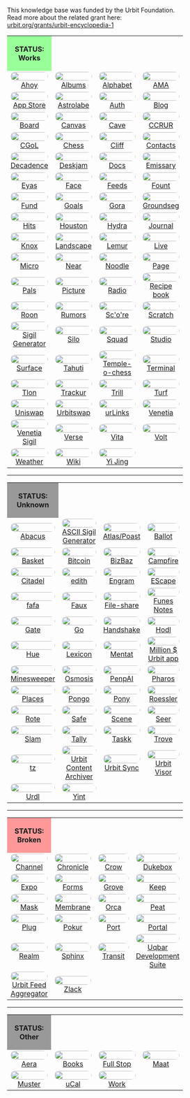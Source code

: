 <style>
	/* %wiki restyling */
.page a{display: inline-block;color: white;border: 1px solid black;margin-right: 6px;padding: 5px;background-color:#3366cc;border-radius:7px;}#page-title{display:none;}.sidebar{margin-right:-20px;padding-top:180px;background-image: url("https://i.imgur.com/enNS7bT.png");background-repeat:no-repeat;background-position-x:53%}#global-menu{border:2px solid cadetblue;}#global-menu a{display:block;margin-bottom:6px;}h1{font-size:2em;margin-top:0em}footer{text-align:left}
table {width:100%;border:none;} tr {border:none;} td {border:none;text-align:center;width:25%;}
	/* Tooltip */
.tooltip {position: relative;display: inline-block;border-bottom: 1px dotted black;}
.tooltip .tooltiptext {visibility: hidden;width: 120px;background-color: black;color: #fff;text-align: center;padding: 5px 0;border-radius: 6px;
position: absolute;z-index: 1;}
.tooltip:hover .tooltiptext {visibility: visible;}
.logo {border-radius:30px;margin:0px;width:100%;}
	/* Flexbox */
* {box-sizing: border-box;} body {margin: 0;} #main {display: flex;min-height: calc(100vh - 40vh);} #main > article {flex: 1;} #main > nav, #main > aside {flex: 0 0 20vw;} #main > nav {order: -1;} header{padding: 0em;} footer, article, nav, aside {padding: 1em;}
	/* Urmanac */
.urlink{display:inline-block;padding:1px 4px 1px 4px;font-family:monospace;color:LightSkyBlue; background:RoyalBlue;border-radius:6px;} .wlink{background-color: royalblue;border-radius: 0px;padding: 2px 2px 1px 2px;border: solid 1px lightskyblue;color: wheat;} .xlink{background-color: rgba(130, 130, 130, 20%);border-radius: 0px;padding: 2px 2px 1px 2px;border: solid 1px lightskyblue;color: black;} h5{margin-bottom:-1em;font-family:sans-serif}
img {max-width:100%;} .avator {border-radius:100px;width:48px;margin-right: 15px;} .tweet-wrap {max-width:490px;background: #fff;margin: 0 auto;margin-top: 50px;border-radius:3px;padding: 20px 30px 20px 10px;border-bottom: 1px solid #e6ecf0;border-top: 1px solid #e6ecf0;}.tweet-header {display: flex;align-items:flex-start;font-size:14px;}
.tweet-header-info {font-weight:bold;} .tweet-header-info span {color:#657786;font-weight:normal;margin-left: 5px;} .tweet-header-info p {font-weight:normal;margin-top: 5px;} .tweet-img-wrap {padding-left: 60px;}
</style>

This knowledge base was funded by the Urbit Foundation. Read more about the related grant here: <a href="https://urbit.org/grants/urbit-encyclopedia-1">urbit.org/grants/urbit-encyclopedia-1</a>

<table>
  <tr><th style="background-color:#99ff99;width:25%">

STATUS: Works

</th></tr>
<tr><td> <a href="/wiki/~/p/~bordex-ripdur/urmanac/ahoy"><img src="https://i.imgur.com/Wtq1ngu.png" class="logo"></a> <br> <a href="/wiki/~/p/~bordex-ripdur/urmanac/ahoy">Ahoy</a> </td>
    <td> <a href="/wiki/~/p/~bordex-ripdur/urmanac/albums"><img src="https://i.imgur.com/antKh0m.png" class="logo"></a> <br> <a href="/wiki/~/p/~bordex-ripdur/urmanac/albums">Albums</a> </td>
    <td> <a href="/wiki/~/p/~bordex-ripdur/urmanac/alphabet"><img src="https://i.imgur.com/LE2H7BD.jpeg" class="logo"></a> <br> <a href="/wiki/~/p/~bordex-ripdur/urmanac/alphabet">Alphabet</a> </td>
    <td> <a href="/wiki/~/p/~bordex-ripdur/urmanac/ama"><img src="https://i.imgur.com/iF2gbBu.png" class="logo"></a> <br> <a href="/wiki/~/p/~bordex-ripdur/urmanac/ama">AMA</a> </td></tr>

<tr><td> <a href="/wiki/~/p/~bordex-ripdur/urmanac/app-store"><img src="https://i.imgur.com/B1T9Yvs.png" class="logo"></a> <br> <a href="/wiki/~/p/~bordex-ripdur/urmanac/app-store">App Store</a> </td>
    <td> <a href="/wiki/~/p/~bordex-ripdur/urmanac/astrolabe"><img src="https://i.imgur.com/6mJtC2w.png" class="logo"></a> <br> <a href="/wiki/~/p/~bordex-ripdur/urmanac/astrolabe">Astrolabe</a> </td>
    <td> <a href="/wiki/~/p/~bordex-ripdur/urmanac/auth"><img src="https://i.imgur.com/j5tkb8h.png" class="logo"></a> <br> <a href="/wiki/~/p/~bordex-ripdur/urmanac/auth">Auth</a> </td>
    <td> <a href="/wiki/~/p/~bordex-ripdur/urmanac/blog"><img src="https://i.imgur.com/YmBPH02.png" class="logo"></a> <br> <a href="/wiki/~/p/~bordex-ripdur/urmanac/blog">Blog</a> </td></tr>

<tr><td> <a href="/wiki/~/p/~bordex-ripdur/urmanac/board"><img src="https://i.imgur.com/IbXkS16.png" class="logo"></a> <br> <a href="/wiki/~/p/~bordex-ripdur/urmanac/board">Board</a> </td>
    <td> <a href="/wiki/~/p/~bordex-ripdur/urmanac/canvas"><img src="https://i.imgur.com/C9ux8C7.png" class="logo"></a> <br> <a href="/wiki/~/p/~bordex-ripdur/urmanac/canvas">Canvas</a> </td>
    <td> <a href="/wiki/~/p/~bordex-ripdur/urmanac/cave"><img src="https://i.imgur.com/GwSYYNG.png" class="logo"></a> <br> <a href="/wiki/~/p/~bordex-ripdur/urmanac/cave">Cave</a> </td>
    <td> <a href="/wiki/~/p/~bordex-ripdur/urmanac/ccrur"><img src="https://i.imgur.com/N72R4NZ.png" class="logo"></a> <br> <a href="/wiki/~/p/~bordex-ripdur/urmanac/ccrur">CCRUR</a> </td></tr>

<tr><td> <a href="/wiki/~/p/~bordex-ripdur/urmanac/cgol"><img src="https://i.imgur.com/zes94SM.png" class="logo"></a> <br> <a href="/wiki/~/p/~bordex-ripdur/urmanac/cgol">CGoL</a> </td>
    <td> <a href="/wiki/~/p/~bordex-ripdur/urmanac/chess"><img src="https://i.imgur.com/DLRSgtb.jpeg" class="logo"></a> <br> <a href="/wiki/~/p/~bordex-ripdur/urmanac/chess">Chess</a> </td>
    <td> <a href="/wiki/~/p/~bordex-ripdur/urmanac/cliff"><img src="https://i.imgur.com/gCNKJ2x.png" class="logo"></a> <br> <a href="/wiki/~/p/~bordex-ripdur/urmanac/cliff">Cliff</a> </td>
    <td> <a href="/wiki/~/p/~bordex-ripdur/urmanac/contacts"><img src="https://i.imgur.com/acgjFsE.pngim" class="logo"></a> <br> <a href="/wiki/~/p/~bordex-ripdur/urmanac/contacts">Contacts</a> </td></tr>

<tr><td> <a href="/wiki/~/p/~bordex-ripdur/urmanac/decadence"><img src="https://i.imgur.com/980fq6u.png" class="logo"></a> <br> <a href="/wiki/~/p/~bordex-ripdur/urmanac/decadence">Decadence</a> </td>
    <td> <a href="/wiki/~/p/~bordex-ripdur/urmanac/deskjam"><img src="https://i.imgur.com/wHykeNo.png" class="logo"></a> <br> <a href="/wiki/~/p/~bordex-ripdur/urmanac/deskjam">Deskjam</a> </td>
    <td> <a href="/wiki/~/p/~bordex-ripdur/urmanac/docs"><img src="https://i.imgur.com/c5bbSSp.png" class="logo"></a> <br> <a href="/wiki/~/p/~bordex-ripdur/urmanac/docs">Docs</a> </td>
    <td> <a href="/wiki/~/p/~bordex-ripdur/urmanac/emissary"><img src="https://i.imgur.com/nXlgqLe.png" class="logo"></a> <br> <a href="/wiki/~/p/~bordex-ripdur/urmanac/emissary">Emissary</a> </td></tr>

<tr><td> <a href="/wiki/~/p/~bordex-ripdur/urmanac/eyas"><img src="https://i.imgur.com/ggh9NAO.png" class="logo"></a> <br> <a href="/wiki/~/p/~bordex-ripdur/urmanac/eyas">Eyas</a> </td>
    <td> <a href="/wiki/~/p/~bordex-ripdur/urmanac/face"><img src="https://i.imgur.com/kCJ16Oh.png" class="logo"></a> <br> <a href="/wiki/~/p/~bordex-ripdur/urmanac/face">Face</a> </td>
    <td> <a href="/wiki/~/p/~bordex-ripdur/urmanac/feeds"><img src="https://i.imgur.com/C7Tkkwy.png" class="logo"></a> <br> <a href="/wiki/~/p/~bordex-ripdur/urmanac/feeds">Feeds</a> </td>
    <td> <a href="/wiki/~/p/~bordex-ripdur/urmanac/fount"><img src="https://i.imgur.com/zEGti9N.png" class="logo"></a> <br> <a href="/wiki/~/p/~bordex-ripdur/urmanac/fount">Fount</a> </td></tr>

<tr><td> <a href="/wiki/~/p/~bordex-ripdur/urmanac/fund"><img src="https://i.imgur.com/jzo3QB9.jpeg" class="logo"></a> <br> <a href="/wiki/~/p/~bordex-ripdur/urmanac/fund">Fund</a> </td>
    <td> <a href="/wiki/~/p/~bordex-ripdur/urmanac/goals"><img src="https://i.imgur.com/mz4RVGY.jpeg" class="logo"></a> <br> <a href="/wiki/~/p/~bordex-ripdur/urmanac/goals">Goals</a> </td>
    <td> <a href="/wiki/~/p/~bordex-ripdur/urmanac/gora"><img src="https://i.imgur.com/nM0aBag.png" class="logo"></a> <br> <a href="/wiki/~/p/~bordex-ripdur/urmanac/gora">Gora</a> </td>
    <td> <a href="/wiki/~/p/~bordex-ripdur/urmanac/groundseg"><img src="https://i.imgur.com/0rrlTyO.jpeg" class="logo"></a> <br> <a href="/wiki/~/p/~bordex-ripdur/urmanac/groundseg">Groundseg</a> </td></tr>

<tr><td> <a href="/wiki/~/p/~bordex-ripdur/urmanac/hits"><img src="https://i.imgur.com/Z7kMnKT.png" class="logo"></a> <br> <a href="/wiki/~/p/~bordex-ripdur/urmanac/hits">Hits</a> </td>
    <td> <a href="/wiki/~/p/~bordex-ripdur/urmanac/houston"><img src="https://i.imgur.com/hhLzouE.png" class="logo"></a> <br> <a href="/wiki/~/p/~bordex-ripdur/urmanac/houston">Houston</a> </td>
    <td> <a href="/wiki/~/p/~bordex-ripdur/urmanac/hydra"><img src="https://i.imgur.com/sF2bMBQ.png" class="logo"></a> <br> <a href="/wiki/~/p/~bordex-ripdur/urmanac/hydra">Hydra</a> </td>
    <td> <a href="/wiki/~/p/~bordex-ripdur/urmanac/journal"><img src="https://i.imgur.com/GzcfRp4.png" class="logo"></a> <br> <a href="/wiki/~/p/~bordex-ripdur/urmanac/journal">Journal</a> </td></tr>

<tr><td> <a href="/wiki/~/p/~bordex-ripdur/urmanac/knox"><img src="https://i.imgur.com/MsBOVnu.jpeg" class="logo"></a> <br> <a href="/wiki/~/p/~bordex-ripdur/urmanac/knox">Knox</a> </td>
    <td> <a href="/wiki/~/p/~bordex-ripdur/urmanac/landscape"><img src="https://i.imgur.com/OwewBrt.jpeg" class="logo"></a> <br> <a href="/wiki/~/p/~bordex-ripdur/urmanac/landscape">Landscape</a> </td>
    <td> <a href="/wiki/~/p/~bordex-ripdur/urmanac/lemur"><img src="https://i.imgur.com/vKqB42z.png" class="logo"></a> <br> <a href="/wiki/~/p/~bordex-ripdur/urmanac/lemur">Lemur</a> </td>
    <td> <a href="/wiki/~/p/~bordex-ripdur/urmanac/live"><img src="https://i.imgur.com/ytF2HYP.png" class="logo"></a> <br> <a href="/wiki/~/p/~bordex-ripdur/urmanac/live">Live</a> </td></tr>
    
<tr><td> <a href="/wiki/~/p/~bordex-ripdur/urmanac/micro"><img src="https://i.imgur.com/PxfviuM.png" class="logo"></a> <br> <a href="/wiki/~/p/~bordex-ripdur/urmanac/micro">Micro</a> </td>
    <td> <a href="/wiki/~/p/~bordex-ripdur/urmanac/near"><img src="https://i.imgur.com/FawobQh.jpeg" class="logo"></a> <br> <a href="/wiki/~/p/~bordex-ripdur/urmanac/near">Near</a> </td>
    <td> <a href="/wiki/~/p/~bordex-ripdur/urmanac/noodle"><img src="https://i.imgur.com/Ho7VYL3.png" class="logo"></a> <br> <a href="/wiki/~/p/~bordex-ripdur/urmanac/noodle">Noodle</a> </td>
    <td> <a href="/wiki/~/p/~bordex-ripdur/urmanac/page"><img src="https://i.imgur.com/JXhykyx.png" class="logo"></a> <br> <a href="/wiki/~/p/~bordex-ripdur/urmanac/page">Page</a> </td></tr>
    
<tr><td> <a href="/wiki/~/p/~bordex-ripdur/urmanac/pals"><img src="https://i.imgur.com/3unsyj9.png" class="logo"></a> <br> <a href="/wiki/~/p/~bordex-ripdur/urmanac/pals">Pals</a> </td>
    <td> <a href="/wiki/~/p/~bordex-ripdur/urmanac/picture"><img src="https://i.imgur.com/yUCjDts.png" class="logo"></a> <br> <a href="/wiki/~/p/~bordex-ripdur/urmanac/picture">Picture</a> </td>
    <td> <a href="/wiki/~/p/~bordex-ripdur/urmanac/radio"><img src="https://i.imgur.com/zSxHEvW.png" class="logo"></a> <br> <a href="/wiki/~/p/~bordex-ripdur/urmanac/radio">Radio</a> </td>
    <td> <a href="/wiki/~/p/~bordex-ripdur/urmanac/recipe-book"><img src="https://i.imgur.com/weCvyKI.png" class="logo"></a> <br> <a href="/wiki/~/p/~bordex-ripdur/urmanac/recipe-book">Recipe book</a> </td></tr>
    
<tr><td> <a href="/wiki/~/p/~bordex-ripdur/urmanac/roon"><img src="https://i.imgur.com/17E7MWJ.png" class="logo"></a> <br> <a href="/wiki/~/p/~bordex-ripdur/urmanac/roon">Roon</a> </td>
    <td> <a href="/wiki/~/p/~bordex-ripdur/urmanac/rumors"><img src="https://i.imgur.com/69PJ8on.jpeg" class="logo"></a> <br> <a href="/wiki/~/p/~bordex-ripdur/urmanac/rumors">Rumors</a> </td>
    <td> <a href="/wiki/~/p/~bordex-ripdur/urmanac/score"><img src="https://i.imgur.com/v1k8eTS.jpeg" class="logo"></a> <br> <a href="/wiki/~/p/~bordex-ripdur/urmanac/score">Sc'o're</a> </td>
    <td> <a href="/wiki/~/p/~bordex-ripdur/urmanac/scratch"><img src="https://i.imgur.com/ant61x2.png" class="logo"></a> <br> <a href="/wiki/~/p/~bordex-ripdur/urmanac/scratch">Scratch</a> </td></tr>
    
<tr><td> <a href="/wiki/~/p/~bordex-ripdur/urmanac/sigil-generator"><img src="https://i.imgur.com/1oxMdDU.png" class="logo"></a> <br> <a href="/wiki/~/p/~bordex-ripdur/urmanac/sigil-generator">Sigil Generator</a> </td>
    <td> <a href="/wiki/~/p/~bordex-ripdur/urmanac/silo"><img src="https://i.imgur.com/9CYquTu.png" class="logo"></a> <br> <a href="/wiki/~/p/~bordex-ripdur/urmanac/silo">Silo</a> </td>
    <td> <a href="/wiki/~/p/~bordex-ripdur/urmanac/squad"><img src="https://i.imgur.com/k02mNSS.png" class="logo"></a> <br> <a href="/wiki/~/p/~bordex-ripdur/urmanac/squad">Squad</a> </td>
    <td> <a href="/wiki/~/p/~bordex-ripdur/urmanac/studio"><img src="https://i.imgur.com/qyN2qAq.png" class="logo"></a> <br> <a href="/wiki/~/p/~bordex-ripdur/urmanac/studio">Studio</a> </td></tr>
    
<tr><td> <a href="/wiki/~/p/~bordex-ripdur/urmanac/surface"><img src="https://i.imgur.com/UvtimeF.png" class="logo"></a> <br> <a href="/wiki/~/p/~bordex-ripdur/urmanac/surface">Surface</a> </td>
    <td> <a href="/wiki/~/p/~bordex-ripdur/urmanac/tahuti"><img src="https://i.imgur.com/1Hf53K8.png" class="logo"></a> <br> <a href="/wiki/~/p/~bordex-ripdur/urmanac/tahuti">Tahuti</a> </td>
    <td> <a href="/wiki/~/p/~bordex-ripdur/urmanac/temple-o-chess"><img src="https://i.imgur.com/eqnPZmd.png" class="logo"></a> <br> <a href="/wiki/~/p/~bordex-ripdur/urmanac/temple-o-chess">Temple-o-chess</a> </td>
    <td> <a href="/wiki/~/p/~bordex-ripdur/urmanac/terminal"><img src="https://i.imgur.com/VgDtXLC.jpeg" class="logo"></a> <br> <a href="/wiki/~/p/~bordex-ripdur/urmanac/terminal">Terminal</a> </td></tr>
    
<tr><td> <a href="/wiki/~/p/~bordex-ripdur/urmanac/tlon"><img src="https://i.imgur.com/pOMXhjw.png" class="logo"></a> <br> <a href="/wiki/~/p/~bordex-ripdur/urmanac/tlon">Tlon</a> </td>
    <td> <a href="/wiki/~/p/~bordex-ripdur/urmanac/trackur"><img src="https://i.imgur.com/IqL4yGS.png" class="logo"></a> <br> <a href="/wiki/~/p/~bordex-ripdur/urmanac/trackur">Trackur</a> </td>
    <td> <a href="/wiki/~/p/~bordex-ripdur/urmanac/trill"><img src="https://i.imgur.com/SuQPgNc.png" class="logo"></a> <br> <a href="/wiki/~/p/~bordex-ripdur/urmanac/trill">Trill</a> </td>
    <td> <a href="/wiki/~/p/~bordex-ripdur/urmanac/turf"><img src="https://i.imgur.com/zqtV31Z.jpeg" class="logo"></a> <br> <a href="/wiki/~/p/~bordex-ripdur/urmanac/turf">Turf</a> </td></tr>
    
<tr><td> <a href="/wiki/~/p/~bordex-ripdur/urmanac/uniswap"><img src="https://i.imgur.com/F52HxXe.png" class="logo"></a> <br> <a href="/wiki/~/p/~bordex-ripdur/urmanac/uniswap">Uniswap</a> </td>
    <td> <a href="/wiki/~/p/~bordex-ripdur/urmanac/urbitswap"><img src="https://i.imgur.com/LaolY95.jpeg" class="logo"></a> <br> <a href="/wiki/~/p/~bordex-ripdur/urmanac/urbitswap">Urbitswap</a> </td>
    <td> <a href="/wiki/~/p/~bordex-ripdur/urmanac/urlinks"><img src="https://i.imgur.com/9YXlCJt.png" class="logo"></a> <br> <a href="/wiki/~/p/~bordex-ripdur/urmanac/urlinks">urLinks</a> </td>
    <td> <a href="/wiki/~/p/~bordex-ripdur/urmanac/venetia"><img src="https://i.imgur.com/rxiIiVd.png" class="logo"></a> <br> <a href="/wiki/~/p/~bordex-ripdur/urmanac/venetia">Venetia</a> </td></tr>
    
<tr><td> <a href="/wiki/~/p/~bordex-ripdur/urmanac/venetia-sigil"><img src="https://i.imgur.com/CaECSM1.png" class="logo"></a> <br> <a href="/wiki/~/p/~bordex-ripdur/urmanac/venetia-sigil">Venetia Sigil</a> </td>
    <td> <a href="/wiki/~/p/~bordex-ripdur/urmanac/verse"><img src="https://i.imgur.com/eYk43lj.jpeg" class="logo"></a> <br> <a href="/wiki/~/p/~bordex-ripdur/urmanac/verse">Verse</a> </td>
    <td> <a href="/wiki/~/p/~bordex-ripdur/urmanac/vita"><img src="https://i.imgur.com/dGFhw39.jpeg" class="logo"></a> <br> <a href="/wiki/~/p/~bordex-ripdur/urmanac/vita">Vita</a> </td>
    <td> <a href="/wiki/~/p/~bordex-ripdur/urmanac/volt"><img src="https://i.imgur.com/wvyuSiq.png" class="logo"></a> <br> <a href="/wiki/~/p/~bordex-ripdur/urmanac/volt">Volt</a> </td></tr>

<tr><td> <a href="/wiki/~/p/~bordex-ripdur/urmanac/weather"><img src="https://i.imgur.com/pFvw1dn.png" class="logo"></a> <br> <a href="/wiki/~/p/~bordex-ripdur/urmanac/weather">Weather</a> </td>
    <td> <a href="/wiki/~/p/~bordex-ripdur/urmanac/wiki"><img src="https://i.imgur.com/8JzMUDh.png" class="logo"></a> <br> <a href="/wiki/~/p/~bordex-ripdur/urmanac/wiki">Wiki</a> </td>
    <td> <a href="/wiki/~/p/~bordex-ripdur/urmanac/yi-jing"><img src="https://i.imgur.com/MqIgDdp.png" class="logo"></a> <br> <a href="/wiki/~/p/~bordex-ripdur/urmanac/yi-jing">Yi Jing</a> </td>
    <td>  </td></tr>

</table>

---

<table>
  <tr><th style="background-color:#999999;width:25%">

STATUS: Unknown

</th></tr>
<tr><td> <a href="/wiki/~/p/~bordex-ripdur/urmanac/abacus"><img src="https://i.imgur.com/tALRu89.png" class="logo"></a><br><a href="/wiki/~/p/~bordex-ripdur/urmanac/abacus">Abacus</a> </td>
    <td> <a href="/wiki/~/p/~bordex-ripdur/urmanac/ascii-sigil-generator"><img src="https://i.imgur.com/HxB5fTE.png" class="logo"></a> <br> <a href="/wiki/~/p/~bordex-ripdur/urmanac/ascii-sigil-generator">ASCII Sigil Generator</a> </td>
    <td> <a href="/wiki/~/p/~bordex-ripdur/urmanac/atlas-poast"><img src="https://i.imgur.com/xyRGN67.png" class="logo"></a> <br> <a href="/wiki/~/p/~bordex-ripdur/urmanac/atlas-poast">Atlas/Poast</a> </td>
    <td> <a href="/wiki/~/p/~bordex-ripdur/urmanac/ballot"><img src="https://i.imgur.com/cEow4oA.png" class="logo"></a> <br> <a href="/wiki/~/p/~bordex-ripdur/urmanac/ballot">Ballot</a> </td></tr>

<tr><td> <a href="/wiki/~/p/~bordex-ripdur/urmanac/basket"><img src="https://i.imgur.com/G1iINcn.jpeg" class="logo"></a> <br> <a href="/wiki/~/p/~bordex-ripdur/urmanac/basket">Basket</a> </td>
    <td> <a href="/wiki/~/p/~bordex-ripdur/urmanac/bitcoin"><img src="https://i.imgur.com/vYf7hoY.png" class="logo"></a> <br> <a href="/wiki/~/p/~bordex-ripdur/urmanac/bitcoin">Bitcoin</a> </td>
    <td> <a href="/wiki/~/p/~bordex-ripdur/urmanac/bizbaz"><img src="https://i.imgur.com/IN4ig4B.png" class="logo"></a> <br> <a href="/wiki/~/p/~bordex-ripdur/urmanac/bizbaz">BizBaz</a> </td>
    <td> <a href="/wiki/~/p/~bordex-ripdur/urmanac/campfire"><img src="https://i.imgur.com/06W32G1.png" class="logo"></a> <br> <a href="/wiki/~/p/~bordex-ripdur/urmanac/campfire">Campfire</a> </td></tr>

<tr><td> <a href="/wiki/~/p/~bordex-ripdur/urmanac/citadel"><img src="https://i.imgur.com/7CwvkAU.jpeg" class="logo"></a> <br> <a href="/wiki/~/p/~bordex-ripdur/urmanac/citadel">Citadel</a> </td>
    <td> <a href="/wiki/~/p/~bordex-ripdur/urmanac/edith"><img src="https://i.imgur.com/p0WMk4P.jpeg" class="logo"></a> <br> <a href="/wiki/~/p/~bordex-ripdur/urmanac/edith">edith</a> </td>
    <td> <a href="/wiki/~/p/~bordex-ripdur/urmanac/engram"><img src="https://i.imgur.com/LjRZrYf.png" class="logo"></a> <br> <a href="/wiki/~/p/~bordex-ripdur/urmanac/engram">Engram</a> </td>
    <td> <a href="/wiki/~/p/~bordex-ripdur/urmanac/escape"><img src="https://i.imgur.com/jhZGdKI.png" class="logo"></a> <br> <a href="/wiki/~/p/~bordex-ripdur/urmanac/escape">EScape</a> </td></tr>

<tr><td> <a href="/wiki/~/p/~bordex-ripdur/urmanac/fafa"><img src="https://i.imgur.com/URoAniz.png" class="logo"></a> <br> <a href="/wiki/~/p/~bordex-ripdur/urmanac/fafa">fafa</a> </td>
    <td> <a href="/wiki/~/p/~bordex-ripdur/urmanac/faux"><img src="https://i.imgur.com/fWFyIt4.png" class="logo"></a> <br> <a href="/wiki/~/p/~bordex-ripdur/urmanac/faux">Faux</a> </td>
    <td> <a href="/wiki/~/p/~bordex-ripdur/urmanac/file-share"><img src="https://i.imgur.com/JlHnm2K.png" class="logo"></a> <br> <a href="/wiki/~/p/~bordex-ripdur/urmanac/file-share">File-share</a> </td>
    <td> <a href="/wiki/~/p/~bordex-ripdur/urmanac/funes-notes"><img src="https://i.imgur.com/FtekwLv.png" class="logo"></a> <br> <a href="/wiki/~/p/~bordex-ripdur/urmanac/funes-notes">Funes Notes</a> </td></tr>

<tr><td> <a href="/wiki/~/p/~bordex-ripdur/urmanac/gate"><img src="https://i.imgur.com/4rbTF9C.png" class="logo"></a> <br> <a href="/wiki/~/p/~bordex-ripdur/urmanac/gate">Gate</a> </td>
    <td> <a href="/wiki/~/p/~bordex-ripdur/urmanac/go"><img src="https://i.imgur.com/xmDWnyQ.png" class="logo"></a> <br> <a href="/wiki/~/p/~bordex-ripdur/urmanac/go">Go</a> </td>
    <td> <a href="/wiki/~/p/~bordex-ripdur/urmanac/handshake"><img src="https://i.imgur.com/TY2yKzo.png" class="logo"></a> <br> <a href="#">Handshake</a> </td>
    <td> <a href="/wiki/~/p/~bordex-ripdur/urmanac/hodl"><img src="https://i.imgur.com/6hzm96c.png" class="logo"></a> <br> <a href="/wiki/~/p/~bordex-ripdur/urmanac/hodl">Hodl</a> </td></tr>

<tr><td> <a href="/wiki/~/p/~bordex-ripdur/urmanac/hue"><img src="https://i.imgur.com/C39GEOv.png" class="logo"></a> <br> <a href="/wiki/~/p/~bordex-ripdur/urmanac/hue">Hue</a> </td>
    <td> <a href="/wiki/~/p/~bordex-ripdur/urmanac/lexicon"><img src="https://i.imgur.com/5zUli0v.jpeg" class="logo"></a> <br> <a href="/wiki/~/p/~bordex-ripdur/urmanac/lexicon">Lexicon</a> </td>
    <td> <a href="/wiki/~/p/~bordex-ripdur/urmanac/mentat"><img src="https://i.imgur.com/MKcKtkN.png" class="logo"></a> <br> <a href="/wiki/~/p/~bordex-ripdur/urmanac/mentat">Mentat</a> </td>
    <td> <a href="/wiki/~/p/~bordex-ripdur/urmanac/million-urbit-app"><img src="https://i.imgur.com/aW9bAC0.png" class="logo"></a> <br> <a href="/wiki/~/p/~bordex-ripdur/urmanac/million-urbit-app">Million $ Urbit app</a> </td></tr>

<tr><td> <a href="/wiki/~/p/~bordex-ripdur/urmanac/minesweeper"><img src="https://i.imgur.com/jlfS4l7.png" class="logo"></a> <br> <a href="/wiki/~/p/~bordex-ripdur/urmanac/minesweeper">Minesweeper</a> </td>
    <td> <a href="/wiki/~/p/~bordex-ripdur/urmanac/osmosis"><img src="https://i.imgur.com/vcEl3oC.png" class="logo"></a> <br> <a href="/wiki/~/p/~bordex-ripdur/urmanac/osmosis">Osmosis</a> </td>
    <td> <a href="/wiki/~/p/~bordex-ripdur/urmanac/penpai"><img src="https://i.imgur.com/VgYqwII.png" class="logo"></a> <br> <a href="/wiki/~/p/~bordex-ripdur/urmanac/penpai">PenpAI</a> </td>
    <td> <a href="/wiki/~/p/~bordex-ripdur/urmanac/pharos"><img src="https://i.imgur.com/8dzG1B2.png" class="logo"></a> <br> <a href="/wiki/~/p/~bordex-ripdur/urmanac/pharos">Pharos</a> </td></tr>

<tr><td> <a href="/wiki/~/p/~bordex-ripdur/urmanac/places"><img src="https://i.imgur.com/fJfepTq.jpeg" class="logo"></a> <br> <a href="/wiki/~/p/~bordex-ripdur/urmanac/places">Places</a> </td>
    <td> <a href="/wiki/~/p/~bordex-ripdur/urmanac/pongo"><img src="https://i.imgur.com/QX0IXes.png" class="logo"></a> <br> <a href="/wiki/~/p/~bordex-ripdur/urmanac/pongo">Pongo</a> </td>
    <td> <a href="/wiki/~/p/~bordex-ripdur/urmanac/pony"><img src="https://i.imgur.com/wfB6rRM.png" class="logo"></a> <br> <a href="/wiki/~/p/~bordex-ripdur/urmanac/pony">Pony</a> </td>
    <td> <a href="/wiki/~/p/~bordex-ripdur/urmanac/roessler"><img src="https://i.imgur.com/QdiQNMg.png" class="logo"></a> <br> <a href="/wiki/~/p/~bordex-ripdur/urmanac/roessler">Roessler</a> </td></tr>

<tr><td> <a href="/wiki/~/p/~bordex-ripdur/urmanac/rote"><img src="https://i.imgur.com/qfTJrNa.png" class="logo"></a> <br> <a href="/wiki/~/p/~bordex-ripdur/urmanac/rote">Rote</a> </td>
    <td> <a href="/wiki/~/p/~bordex-ripdur/urmanac/safe"><img src="https://i.imgur.com/Ni5rjHe.jpeg" class="logo"></a> <br> <a href="/wiki/~/p/~bordex-ripdur/urmanac/safe">Safe</a> </td>
    <td> <a href="/wiki/~/p/~bordex-ripdur/urmanac/scene"><img src="https://i.imgur.com/2CfZV1C.png" class="logo"></a> <br> <a href="/wiki/~/p/~bordex-ripdur/urmanac/scene">Scene</a> </td>
    <td> <a href="/wiki/~/p/~bordex-ripdur/urmanac/seer"><img src="https://i.imgur.com/NKaLhKb.png" class="logo"></a> <br> <a href="/wiki/~/p/~bordex-ripdur/urmanac/seer">Seer</a> </td></tr>

<tr><td> <a href="/wiki/~/p/~bordex-ripdur/urmanac/slam"><img src="https://i.imgur.com/WbPB5k8.png" class="logo"></a> <br> <a href="/wiki/~/p/~bordex-ripdur/urmanac/slam">Slam</a> </td>
    <td> <a href="/wiki/~/p/~bordex-ripdur/urmanac/tally"><img src="https://i.imgur.com/G2dDjIv.png" class="logo"></a> <br> <a href="/wiki/~/p/~bordex-ripdur/urmanac/tally">Tally</a> </td>
    <td> <a href="/wiki/~/p/~bordex-ripdur/urmanac/taskk"><img src="https://i.imgur.com/0OSRlNK.png" class="logo"></a> <br> <a href="/wiki/~/p/~bordex-ripdur/urmanac/taskk">Taskk</a> </td>
    <td> <a href="/wiki/~/p/~bordex-ripdur/urmanac/trove"><img src="https://i.imgur.com/cMkkUyS.jpeg" class="logo"></a> <br> <a href="/wiki/~/p/~bordex-ripdur/urmanac/trove">Trove</a> </td></tr>

<tr><td> <a href="/wiki/~/p/~bordex-ripdur/urmanac/tz"><img src="https://i.imgur.com/xGYmK7l.png" class="logo"></a> <br> <a href="/wiki/~/p/~bordex-ripdur/urmanac/tz">tz</a> </td>
    <td> <a href="/wiki/~/p/~bordex-ripdur/urmanac/urbit-content-archiver"><img src="https://i.imgur.com/u3Jp2Se.png" class="logo"></a> <br> <a href="/wiki/~/p/~bordex-ripdur/urmanac/urbit-content-archiver">Urbit Content Archiver</a> </td>
    <td> <a href="/wiki/~/p/~bordex-ripdur/urmanac/urbit-sync"><img src="https://i.imgur.com/u3Jp2Se.png" class="logo"></a> <br> <a href="/wiki/~/p/~bordex-ripdur/urmanac/urbit-sync">Urbit Sync</a> </td>
    <td> <a href="/wiki/~/p/~bordex-ripdur/urmanac/urbit-visor"><img src="https://i.imgur.com/kZcQez9.jpeg" class="logo"></a> <br> <a href="/wiki/~/p/~bordex-ripdur/urmanac/urbit-visor">Urbit Visor</a> </td></tr>

<tr><td> <a href="/wiki/~/p/~bordex-ripdur/urmanac/urdl"><img src="https://i.imgur.com/KULswiC.png" class="logo"></a> <br> <a href="/wiki/~/p/~bordex-ripdur/urmanac/urdl">Urdl</a> </td>
    <td> <a href="/wiki/~/p/~bordex-ripdur/urmanac/yint"><img src="https://i.imgur.com/2TBGPfT.jpeg" class="logo"></a> <br> <a href="/wiki/~/p/~bordex-ripdur/urmanac/yint">Yint</a> </td>
    <td>  </td>
    <td>  </td></tr>

</table>

---

<table>
  <tr><th style="background-color:#ff9999;width:25%">

STATUS: Broken

</th></tr>
<tr><td> <a href="/wiki/~/p/~bordex-ripdur/urmanac/channel"><img src="https://i.imgur.com/WjDQPAI.jpeg" class="logo"></a> <br> <a href="/wiki/~/p/~bordex-ripdur/urmanac/channel">Channel</a> </td>
    <td> <a href="/wiki/~/p/~bordex-ripdur/urmanac/chronicle"><img src="https://i.imgur.com/LHM0PyW.jpeg" class="logo"></a> <br> <a href="/wiki/~/p/~bordex-ripdur/urmanac/chronicle">Chronicle</a> </td>
    <td> <a href="/wiki/~/p/~bordex-ripdur/urmanac/crow"><img src="https://i.imgur.com/GQ7NKbm.png" class="logo"></a> <br> <a href="/wiki/~/p/~bordex-ripdur/urmanac/crow">Crow</a> </td>
    <td> <a href="/wiki/~/p/~bordex-ripdur/urmanac/dukebox"><img src="https://i.imgur.com/2byTi3J.png" class="logo"></a> <br> <a href="/wiki/~/p/~bordex-ripdur/urmanac/dukebox">Dukebox</a> </td></tr>

<tr><td> <a href="/wiki/~/p/~bordex-ripdur/urmanac/expo"><img src="https://i.imgur.com/4eE3tPz.png" class="logo"></a> <br> <a href="/wiki/~/p/~bordex-ripdur/urmanac/expo">Expo</a> </td>
    <td> <a href="/wiki/~/p/~bordex-ripdur/urmanac/forms"><img src="https://i.imgur.com/PzNPuf5.jpeg" class="logo"></a> <br> <a href="/wiki/~/p/~bordex-ripdur/urmanac/forms">Forms</a> </td>
    <td> <a href="/wiki/~/p/~bordex-ripdur/urmanac/grove"><img src="https://i.imgur.com/XivjgMs.png" class="logo"></a> <br> <a href="/wiki/~/p/~bordex-ripdur/urmanac/grove">Grove</a> </td>
    <td> <a href="/wiki/~/p/~bordex-ripdur/urmanac/keep"><img src="https://i.imgur.com/nBXMjNc.png" class="logo"></a> <br> <a href="/wiki/~/p/~bordex-ripdur/urmanac/keep">Keep</a> </td></tr>

<tr><td> <a href="/wiki/~/p/~bordex-ripdur/urmanac/mask"><img src="https://i.imgur.com/bSMx5yl.jpeg" class="logo"></a> <br> <a href="/wiki/~/p/~bordex-ripdur/urmanac/mask">Mask</a> </td>
    <td> <a href="/wiki/~/p/~bordex-ripdur/urmanac/membrane"><img src="https://i.imgur.com/8f8arZ3.png" class="logo"></a> <br> <a href="/wiki/~/p/~bordex-ripdur/urmanac/membrane">Membrane</a> </td>
    <td> <a href="/wiki/~/p/~bordex-ripdur/urmanac/orca"><img src="https://i.imgur.com/SUgBF8D.png" class="logo"></a> <br> <a href="/wiki/~/p/~bordex-ripdur/urmanac/orca">Orca</a> </td>
    <td> <a href="/wiki/~/p/~bordex-ripdur/urmanac/peat"><img src="https://i.imgur.com/8FqaPOq.png" class="logo"></a> <br> <a href="/wiki/~/p/~bordex-ripdur/urmanac/peat">Peat</a> </td></tr>

<tr><td> <a href="/wiki/~/p/~bordex-ripdur/urmanac/plug"><img src="https://i.imgur.com/4cwcxMV.png" class="logo"></a> <br> <a href="/wiki/~/p/~bordex-ripdur/urmanac/plug">Plug</a> </td>
    <td> <a href="/wiki/~/p/~bordex-ripdur/urmanac/pokur"><img src="https://i.imgur.com/HDrrVgK.png" class="logo"></a> <br> <a href="/wiki/~/p/~bordex-ripdur/urmanac/pokur">Pokur</a> </td>
    <td> <a href="/wiki/~/p/~bordex-ripdur/urmanac/port"><img src="https://i.imgur.com/XGPaKo9.png" class="logo"></a> <br> <a href="/wiki/~/p/~bordex-ripdur/urmanac/port">Port</a> </td>
    <td> <a href="/wiki/~/p/~bordex-ripdur/urmanac/portal"><img src="https://i.imgur.com/YW3l2WF.jpeg" class="logo"></a> <br> <a href="/wiki/~/p/~bordex-ripdur/urmanac/portal">Portal</a> </td></tr>

<tr><td> <a href="/wiki/~/p/~bordex-ripdur/urmanac/realm"><img src="https://i.imgur.com/yg3UWae.png" class="logo"></a> <br> <a href="/wiki/~/p/~bordex-ripdur/urmanac/realm">Realm</a> </td>
    <td> <a href="/wiki/~/p/~bordex-ripdur/urmanac/sphinx"><img src="https://i.imgur.com/edCEWlG.png" class="logo"></a> <br> <a href="/wiki/~/p/~bordex-ripdur/urmanac/sphinx">Sphinx</a> </td>
    <td> <a href="/wiki/~/p/~bordex-ripdur/urmanac/transit"><img src="https://i.imgur.com/KpEMVVo.png" class="logo"></a> <br> <a href="/wiki/~/p/~bordex-ripdur/urmanac/transit">Transit</a> </td>
    <td> <a href="/wiki/~/p/~bordex-ripdur/urmanac/uqbar-development-suite"><img src="https://i.imgur.com/7nTZNfX.png" class="logo"></a> <br> <a href="/wiki/~/p/~bordex-ripdur/urmanac/uqbar-development-suite">Uqbar Development Suite</a> </td></tr>

<tr><td> <a href="/wiki/~/p/~bordex-ripdur/urmanac/urbit-feed-aggregator"><img src="https://i.imgur.com/ZRMqXb7.png" class="logo"></a> <br> <a href="/wiki/~/p/~bordex-ripdur/urmanac/urbit-feed-aggregator">Urbit Feed Aggregator</a> </td>
    <td> <a href="/wiki/~/p/~bordex-ripdur/urmanac/zlack"><img src="https://i.imgur.com/CKFtIa5.png" class="logo"></a> <br> <a href="/wiki/~/p/~bordex-ripdur/urmanac/zlack">Zlack</a> </td>
    <td>  </td>
    <td> </td></tr>

</table>

---

<table>
  <tr><th style="background-color:#999999;width:25%">

STATUS: Other

</th></tr>
<tr><td> <img src="https://i.imgur.com/lqvhX8S.jpeg" class="logo"><br><a href="/wiki/~/p/~bordex-ripdur/urmanac/aera">Aera</a> </td>
    <td> <a href="/wiki/~/p/~bordex-ripdur/urmanac/books"><img src="https://i.imgur.com/vgeoNVa.png" class="logo"></a> <br> <a href="/wiki/~/p/~bordex-ripdur/urmanac/books">Books</a> </td>
    <td> <a href="/wiki/~/p/~bordex-ripdur/urmanac/full-stop"><img src="https://i.imgur.com/k2DhDuk.png" class="logo"></a> <br> <a href="/wiki/~/p/~bordex-ripdur/urmanac/full-stop">Full Stop</a> </td>
    <td> <a href="/wiki/~/p/~bordex-ripdur/urmanac/maat"><img src="https://i.imgur.com/i5Akf8B.png" class="logo"></a> <br> <a href="/wiki/~/p/~bordex-ripdur/urmanac/maat">Maat</a> </td></tr>
    
<tr><td> <a href="/wiki/~/p/~bordex-ripdur/urmanac/muster"><img src="https://i.imgur.com/DjX2HiI.jpeg" class="logo"></a> <br> <a href="/wiki/~/p/~bordex-ripdur/urmanac/muster">Muster</a> </td>
    <td> <a href="/wiki/~/p/~bordex-ripdur/urmanac/ucal"><img src="https://i.imgur.com/RqQyasD.jpeg" class="logo"></a> <br> <a href="/wiki/~/p/~bordex-ripdur/urmanac/ucal">uCal</a> </td>
    <td> <a href="/wiki/~/p/~bordex-ripdur/urmanac/work"><img src="https://i.imgur.com/G3wYnEP.png" class="logo"></a> <br> <a href="/wiki/~/p/~bordex-ripdur/urmanac/work">Work</a> </td>
    <td>  </td></tr>

</table>

